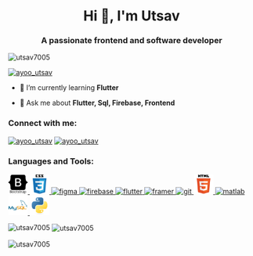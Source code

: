 <h1 align="center">Hi 👋, I'm Utsav</h1>
<h3 align="center">A passionate frontend and software developer</h3>

<p align="left"> <img src="https://komarev.com/ghpvc/?username=utsav7005&label=Profile%20views&color=0e75b6&style=flat" alt="utsav7005" /> </p>

<p align="left"> <a href="https://twitter.com/ayoo_utsav" target="blank"><img src="https://img.shields.io/twitter/follow/ayoo_utsav?logo=twitter&style=for-the-badge" alt="ayoo_utsav" /></a> </p>

- 🌱 I’m currently learning **Flutter**

- 💬 Ask me about **Flutter, Sql, Firebase, Frontend**

<h3 align="left">Connect with me:</h3>
<p align="left">
<a href="https://twitter.com/ayoo_utsav" target="blank"><img align="center" src="https://raw.githubusercontent.com/rahuldkjain/github-profile-readme-generator/master/src/images/icons/Social/twitter.svg" alt="ayoo_utsav" height="30" width="40" /></a>
<a href="https://instagram.com/ayoo_utsav" target="blank"><img align="center" src="https://raw.githubusercontent.com/rahuldkjain/github-profile-readme-generator/master/src/images/icons/Social/instagram.svg" alt="ayoo_utsav" height="30" width="40" /></a>
</p>

<h3 align="left">Languages and Tools:</h3>
<p align="left"> <a href="https://getbootstrap.com" target="_blank" rel="noreferrer"> <img src="https://raw.githubusercontent.com/devicons/devicon/master/icons/bootstrap/bootstrap-plain-wordmark.svg" alt="bootstrap" width="40" height="40"/> </a> <a href="https://www.w3schools.com/css/" target="_blank" rel="noreferrer"> <img src="https://raw.githubusercontent.com/devicons/devicon/master/icons/css3/css3-original-wordmark.svg" alt="css3" width="40" height="40"/> </a> <a href="https://www.figma.com/" target="_blank" rel="noreferrer"> <img src="https://www.vectorlogo.zone/logos/figma/figma-icon.svg" alt="figma" width="40" height="40"/> </a> <a href="https://firebase.google.com/" target="_blank" rel="noreferrer"> <img src="https://www.vectorlogo.zone/logos/firebase/firebase-icon.svg" alt="firebase" width="40" height="40"/> </a> <a href="https://flutter.dev" target="_blank" rel="noreferrer"> <img src="https://www.vectorlogo.zone/logos/flutterio/flutterio-icon.svg" alt="flutter" width="40" height="40"/> </a> <a href="https://www.framer.com/" target="_blank" rel="noreferrer"> <img src="https://www.vectorlogo.zone/logos/framer/framer-icon.svg" alt="framer" width="40" height="40"/> </a> <a href="https://git-scm.com/" target="_blank" rel="noreferrer"> <img src="https://www.vectorlogo.zone/logos/git-scm/git-scm-icon.svg" alt="git" width="40" height="40"/> </a> <a href="https://www.w3.org/html/" target="_blank" rel="noreferrer"> <img src="https://raw.githubusercontent.com/devicons/devicon/master/icons/html5/html5-original-wordmark.svg" alt="html5" width="40" height="40"/> </a> <a href="https://www.mathworks.com/" target="_blank" rel="noreferrer"> <img src="https://upload.wikimedia.org/wikipedia/commons/2/21/Matlab_Logo.png" alt="matlab" width="40" height="40"/> </a> <a href="https://www.mysql.com/" target="_blank" rel="noreferrer"> <img src="https://raw.githubusercontent.com/devicons/devicon/master/icons/mysql/mysql-original-wordmark.svg" alt="mysql" width="40" height="40"/> </a> <a href="https://www.python.org" target="_blank" rel="noreferrer"> <img src="https://raw.githubusercontent.com/devicons/devicon/master/icons/python/python-original.svg" alt="python" width="40" height="40"/> </a> </p>

<p><img align="left" src="https://github-readme-stats.vercel.app/api/top-langs?username=utsav7005&show_icons=true&locale=en&layout=compact" alt="utsav7005" /></p>

<p>&nbsp;<img align="center" src="https://github-readme-stats.vercel.app/api?username=utsav7005&show_icons=true&locale=en" alt="utsav7005" /></p>

<p><img align="center" src="https://github-readme-streak-stats.herokuapp.com/?user=utsav7005&" alt="utsav7005" /></p>
